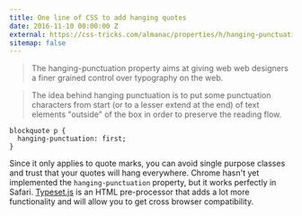```yaml
---
title: One line of CSS to add hanging quotes
date: 2016-11-10 00:00:00 Z
external: https://css-tricks.com/almanac/properties/h/hanging-punctuation/
sitemap: false
---
```


> The hanging-punctuation property aims at giving web web designers a finer grained control over typography on the web.

> The idea behind hanging punctuation is to put some punctuation characters from start (or to a lesser extend at the end) of text elements "outside" of the box in order to preserve the reading flow.

```
blockquote p {
  hanging-punctuation: first;
}
```

Since it only applies to quote marks, you can avoid single purpose classes and
trust that your quotes will hang everywhere. Chrome hasn't yet implemented the
`hanging-punctuation` property, but it works perfectly in Safari.
[Typeset.js](https://github.com/davidmerfield/Typeset) is an HTML pre-processor
that adds a lot more functionality and will allow you to get cross browser
compatibility.
